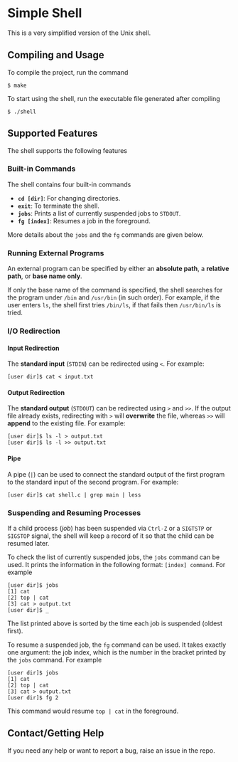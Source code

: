# Simple Shell

This is a very simplified version of the Unix shell.

## Compiling and Usage

To compile the project, run the command

```
$ make
```

To start using the shell, run the executable file generated after compiling

```
$ ./shell
```

## Supported Features

The shell supports the following features

### Built-in Commands

The shell contains four built-in commands

- **`cd [dir]`**: For changing directories.
- **`exit`**: To terminate the shell.
- **`jobs`**: Prints a list of currently suspended jobs to `STDOUT`.
- **`fg [index]`**: Resumes a job in the foreground.

More details about the `jobs` and the `fg` commands are given below.

### Running External Programs

An external program can be specified by either an **absolute path**, a **relative path**, or **base name only**.

If only the base name of the command is specified, the shell searches for the program under `/bin` and `/usr/bin` (in such order). For example, if the user enters `ls`, the shell first tries `/bin/ls`, if that fails then `/usr/bin/ls` is tried.

### I/O Redirection

#### Input Redirection

The **standard input** (`STDIN`) can be redirected using `<`. For example:

```
[user dir]$ cat < input.txt
```

#### Output Redirection

The **standard output** (`STDOUT`) can be redirected using `>` and `>>`. If the output file already exists, redirecting with `>` will **overwrite** the file, whereas `>>` will **append** to the existing file. For example:

```
[user dir]$ ls -l > output.txt
[user dir]$ ls -l >> output.txt
```

#### Pipe

A pipe (`|`) can be used to connect the standard output of the first program to the standard input of the second program. For example:

```
[user dir]$ cat shell.c | grep main | less
```

### Suspending and Resuming Processes

If a child process (_job_) has been suspended via `Ctrl-Z` or a `SIGTSTP` or `SIGSTOP` signal, the shell will keep a record of it so that the child can be resumed later.

To check the list of currently suspended jobs, the `jobs` command can be used. It prints the information in the following format: `[index] command`. For example

```
[user dir]$ jobs
[1] cat
[2] top | cat
[3] cat > output.txt
[user dir]$ _
```

The list printed above is sorted by the time each job is suspended (oldest first).

To resume a suspended job, the `fg` command can be used. It takes exactly one argument: the job index, which is the number in the bracket printed by the `jobs` command. For example

```
[user dir]$ jobs
[1] cat
[2] top | cat
[3] cat > output.txt
[user dir]$ fg 2
```

This command would resume `top | cat` in the foreground.

## Contact/Getting Help

If you need any help or want to report a bug, raise an issue in the repo.
